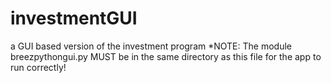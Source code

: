 # investmentGUI
a GUI based version of the investment program 
*NOTE: The module breezpythongui.py MUST be in the same directory as this file for the app to run correctly!
